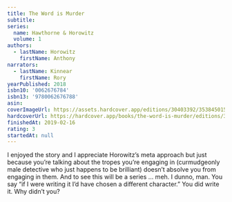 ```yaml
---
title: The Word is Murder
subtitle:
series:
  name: Hawthorne & Horowitz
  volume: 1
authors:
  - lastName: Horowitz
    firstName: Anthony
narrators:
  - lastName: Kinnear
    firstName: Rory
yearPublished: 2018
isbn10: '0062676784'
isbn13: '9780062676788'
asin:
coverImageUrl: https://assets.hardcover.app/editions/30403392/3538450155382793.jpg
hardcoverUrl: https://hardcover.app/books/the-word-is-murder/editions/31497076
finishedAt: 2019-02-16
rating: 3
startedAt: null
---
```


I enjoyed the story and I appreciate Horowitz’s meta approach but just because you’re talking about the tropes you’re engaging in (curmudgeonly male detective who just happens to be brilliant) doesn’t absolve you from engaging in them. And to see this will be a series … meh. I dunno, man. You say “if I were writing it I’d have chosen a different character.” You did write it. Why didn’t you?
